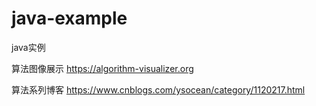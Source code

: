 # java-example
java实例

算法图像展示 
https://algorithm-visualizer.org

算法系列博客
https://www.cnblogs.com/ysocean/category/1120217.html
